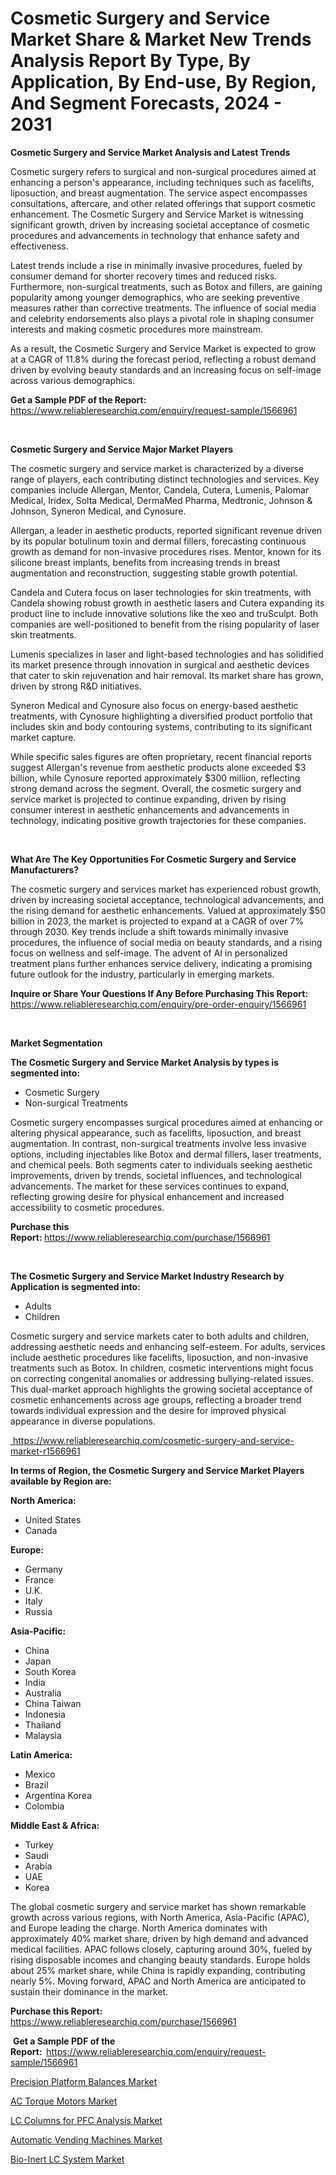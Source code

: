 <p><h1>Cosmetic Surgery and Service Market Share & Market New Trends Analysis Report By Type, By Application, By End-use, By Region, And Segment Forecasts, 2024 - 2031</h1></p><p><strong>Cosmetic Surgery and Service Market Analysis and Latest Trends</strong></p>
<p><p>Cosmetic surgery refers to surgical and non-surgical procedures aimed at enhancing a person's appearance, including techniques such as facelifts, liposuction, and breast augmentation. The service aspect encompasses consultations, aftercare, and other related offerings that support cosmetic enhancement. The Cosmetic Surgery and Service Market is witnessing significant growth, driven by increasing societal acceptance of cosmetic procedures and advancements in technology that enhance safety and effectiveness.</p><p>Latest trends include a rise in minimally invasive procedures, fueled by consumer demand for shorter recovery times and reduced risks. Furthermore, non-surgical treatments, such as Botox and fillers, are gaining popularity among younger demographics, who are seeking preventive measures rather than corrective treatments. The influence of social media and celebrity endorsements also plays a pivotal role in shaping consumer interests and making cosmetic procedures more mainstream. </p><p>As a result, the Cosmetic Surgery and Service Market is expected to grow at a CAGR of 11.8% during the forecast period, reflecting a robust demand driven by evolving beauty standards and an increasing focus on self-image across various demographics.</p></p>
<p><strong>Get a Sample PDF of the Report:&nbsp;</strong> <a href="https://www.reliableresearchiq.com/enquiry/request-sample/1566961?utm_campaign=1136&utm_medium=2&utm_source=Github&utm_content=ia&utm_term=11102024&utm_id=cosmetic-surgery-and-service">https://www.reliableresearchiq.com/enquiry/request-sample/1566961</a></p>
<p>&nbsp;</p>
<p><strong>Cosmetic Surgery and Service Major Market Players</strong></p>
<p><p>The cosmetic surgery and service market is characterized by a diverse range of players, each contributing distinct technologies and services. Key companies include Allergan, Mentor, Candela, Cutera, Lumenis, Palomar Medical, Iridex, Solta Medical, DermaMed Pharma, Medtronic, Johnson & Johnson, Syneron Medical, and Cynosure.</p><p>Allergan, a leader in aesthetic products, reported significant revenue driven by its popular botulinum toxin and dermal fillers, forecasting continuous growth as demand for non-invasive procedures rises. Mentor, known for its silicone breast implants, benefits from increasing trends in breast augmentation and reconstruction, suggesting stable growth potential.</p><p>Candela and Cutera focus on laser technologies for skin treatments, with Candela showing robust growth in aesthetic lasers and Cutera expanding its product line to include innovative solutions like the xeo and truSculpt. Both companies are well-positioned to benefit from the rising popularity of laser skin treatments.</p><p>Lumenis specializes in laser and light-based technologies and has solidified its market presence through innovation in surgical and aesthetic devices that cater to skin rejuvenation and hair removal. Its market share has grown, driven by strong R&D initiatives.</p><p>Syneron Medical and Cynosure also focus on energy-based aesthetic treatments, with Cynosure highlighting a diversified product portfolio that includes skin and body contouring systems, contributing to its significant market capture.</p><p>While specific sales figures are often proprietary, recent financial reports suggest Allergan's revenue from aesthetic products alone exceeded $3 billion, while Cynosure reported approximately $300 million, reflecting strong demand across the segment. Overall, the cosmetic surgery and service market is projected to continue expanding, driven by rising consumer interest in aesthetic enhancements and advancements in technology, indicating positive growth trajectories for these companies.</p></p>
<p>&nbsp;</p>
<p><strong>What Are The Key Opportunities For Cosmetic Surgery and Service Manufacturers?</strong></p>
<p><p>The cosmetic surgery and services market has experienced robust growth, driven by increasing societal acceptance, technological advancements, and the rising demand for aesthetic enhancements. Valued at approximately $50 billion in 2023, the market is projected to expand at a CAGR of over 7% through 2030. Key trends include a shift towards minimally invasive procedures, the influence of social media on beauty standards, and a rising focus on wellness and self-image. The advent of AI in personalized treatment plans further enhances service delivery, indicating a promising future outlook for the industry, particularly in emerging markets.</p></p>
<p><strong>Inquire or Share Your Questions If Any Before Purchasing This Report:</strong> <a href="https://www.reliableresearchiq.com/enquiry/pre-order-enquiry/1566961?utm_campaign=1136&utm_medium=2&utm_source=Github&utm_content=ia&utm_term=11102024&utm_id=cosmetic-surgery-and-service">https://www.reliableresearchiq.com/enquiry/pre-order-enquiry/1566961</a></p>
<p>&nbsp;</p>
<p><strong>Market Segmentation</strong></p>
<p><strong>The Cosmetic Surgery and Service Market Analysis by types is segmented into:</strong></p>
<p><ul><li>Cosmetic Surgery</li><li>Non-surgical Treatments</li></ul></p>
<p><p>Cosmetic surgery encompasses surgical procedures aimed at enhancing or altering physical appearance, such as facelifts, liposuction, and breast augmentation. In contrast, non-surgical treatments involve less invasive options, including injectables like Botox and dermal fillers, laser treatments, and chemical peels. Both segments cater to individuals seeking aesthetic improvements, driven by trends, societal influences, and technological advancements. The market for these services continues to expand, reflecting growing desire for physical enhancement and increased accessibility to cosmetic procedures.</p></p>
<p><strong>Purchase this Report:&nbsp;</strong><a href="https://www.reliableresearchiq.com/purchase/1566961?utm_campaign=1136&utm_medium=2&utm_source=Github&utm_content=ia&utm_term=11102024&utm_id=cosmetic-surgery-and-service">https://www.reliableresearchiq.com/purchase/1566961</a></p>
<p>&nbsp;</p>
<p><strong>The Cosmetic Surgery and Service Market Industry Research by Application is segmented into:</strong></p>
<p><ul><li>Adults</li><li>Children</li></ul></p>
<p><p>Cosmetic surgery and service markets cater to both adults and children, addressing aesthetic needs and enhancing self-esteem. For adults, services include aesthetic procedures like facelifts, liposuction, and non-invasive treatments such as Botox. In children, cosmetic interventions might focus on correcting congenital anomalies or addressing bullying-related issues. This dual-market approach highlights the growing societal acceptance of cosmetic enhancements across age groups, reflecting a broader trend towards individual expression and the desire for improved physical appearance in diverse populations.</p></p>
<p><a href="https://www.reliableresearchiq.com/cosmetic-surgery-and-service-market-r1566961?utm_campaign=1136&utm_medium=2&utm_source=Github&utm_content=ia&utm_term=11102024&utm_id=cosmetic-surgery-and-service">&nbsp;https://www.reliableresearchiq.com/cosmetic-surgery-and-service-market-r1566961</a></p>
<p><strong>In terms of Region, the Cosmetic Surgery and Service Market Players available by Region are:</strong></p>
<p>
    <p> <strong> North America: </strong>
        <ul>
            <li>United States</li>
            <li>Canada</li>
        </ul>
        </p> 
    <p> <strong> Europe: </strong>
        <ul>
            <li>Germany</li>
            <li>France</li>
            <li>U.K.</li>
            <li>Italy</li>
            <li>Russia</li>
        </ul>
        </p> 
    <p> <strong> Asia-Pacific: </strong>
        <ul>
            <li>China</li>
            <li>Japan</li>
            <li>South Korea</li>
            <li>India</li>
            <li>Australia</li>
            <li>China Taiwan</li>
            <li>Indonesia</li>
            <li>Thailand</li>
            <li>Malaysia</li>
        </ul>
        </p> 
    <p> <strong> Latin America: </strong>
        <ul>
            <li>Mexico</li>
            <li>Brazil</li>
            <li>Argentina Korea</li>
            <li>Colombia</li>
        </ul>
        </p> 
    <p> <strong> Middle East & Africa: </strong>
        <ul>
            <li>Turkey</li>
            <li>Saudi</li>
            <li>Arabia</li>
            <li>UAE</li>
            <li>Korea</li>
        </ul>
    </p>
    </p>
<p><p>The global cosmetic surgery and service market has shown remarkable growth across various regions, with North America, Asia-Pacific (APAC), and Europe leading the charge. North America dominates with approximately 40% market share, driven by high demand and advanced medical facilities. APAC follows closely, capturing around 30%, fueled by rising disposable incomes and changing beauty standards. Europe holds about 25% market share, while China is rapidly expanding, contributing nearly 5%. Moving forward, APAC and North America are anticipated to sustain their dominance in the market.</p></p>
<p><strong>Purchase this Report: </strong><a href="https://www.reliableresearchiq.com/purchase/1566961?utm_campaign=1136&utm_medium=2&utm_source=Github&utm_content=ia&utm_term=11102024&utm_id=cosmetic-surgery-and-service">https://www.reliableresearchiq.com/purchase/1566961</a></p>
<p>&nbsp;<strong>Get a Sample PDF of the Report:&nbsp;&nbsp;</strong><a href="https://www.reliableresearchiq.com/enquiry/request-sample/1566961?utm_campaign=1136&utm_medium=2&utm_source=Github&utm_content=ia&utm_term=11102024&utm_id=cosmetic-surgery-and-service">https://www.reliableresearchiq.com/enquiry/request-sample/1566961</a></p>
<p><strong></strong></p>
<p><p><a href="https://www.linkedin.com/pulse/in-depth-analysis-global-precision-platform-balances-market-scope-k1hpf?utm_campaign=1136&utm_medium=2&utm_source=Github&utm_content=ia&utm_term=11102024&utm_id=cosmetic-surgery-and-service">Precision Platform Balances Market</a></p><p><a href="https://issuu.com/reportprime-2/docs/ac-torque-motors-market-size-2030.p_236974aa9b3974?utm_campaign=1136&utm_medium=2&utm_source=Github&utm_content=ia&utm_term=11102024&utm_id=cosmetic-surgery-and-service">AC Torque Motors Market</a></p><p><a href="https://www.linkedin.com/pulse/lc-columns-pfc-analysis-market-emerging-trends-future-prospects-axcqe?utm_campaign=1136&utm_medium=2&utm_source=Github&utm_content=ia&utm_term=11102024&utm_id=cosmetic-surgery-and-service">LC Columns for PFC Analysis Market</a></p><p><a href="https://issuu.com/reportprime-2/docs/automatic-vending-machines-market-s_85420d23dc267d?utm_campaign=1136&utm_medium=2&utm_source=Github&utm_content=ia&utm_term=11102024&utm_id=cosmetic-surgery-and-service">Automatic Vending Machines Market</a></p><p><a href="https://www.linkedin.com/pulse/what-emerging-market-trends-bio-inert-lc-system-detailed-n6z4e?utm_campaign=1136&utm_medium=2&utm_source=Github&utm_content=ia&utm_term=11102024&utm_id=cosmetic-surgery-and-service">Bio-Inert LC System Market</a></p></p>